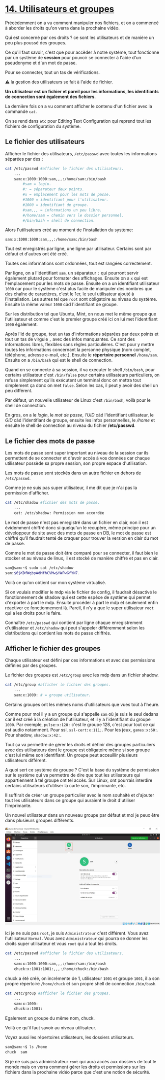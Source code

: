 # [14. Utilisateurs et groupes](https://www.youtube.com/watch?v=kDK-zwkMFIQ)

Précédemment on a vu comment manipuler nos fichiers, et on a commencé à aborder les droits qu'on verra dans la prochaine vidéo.

Qui est concerné par ces droits ? ce sont les utilisateurs et de manière un peu plus poussé des groupes.

Ce qu'il faut savoir, c'est que pour accèder à notre système, tout fonctionne par un système de **session** pour pouvoir se connecter à l'aide d'un pseudonyme et d'un mot de passe.

Pour se connecter, tout un tas de vérifications.

:warning: la gestion des utilisateurs se fait à l'aide de fichier.

**Un utilisateur est un fichier et pareil pour les informations, les identifiants de connection sont également des fichiers.**

La dernière fois on a vu comment afficher le contenu d'un fichier avec la commande `cat`.

On se rend dans `etc` pour Editing Text Configuration qui reprend tout les fichiers de configuration du système.

## Le fichier des utilisateurs

Afficher le fichier des utilisateurs, `/etc/passwd` avec toutes les informations séparées par des `:`

```bash
cat /etc/passwd #afficher le fichier des utilisateurs.
	...
	sam:x:1000:1000:sam,,,:/home/sam:/bin/bash
		#sam = login.
		#: = séparateur deux points.
		#x = emplacement pour les mots de passe.
		#1000 = identifiant pour l'utilisateur.
		#1000 = identifiant de groupe.
		#sam,,, = informations un peu libre.
		#/home/sam = chemin vers le dossier personnel.
		#/bin/bash = shell de connection.
```

Alors l'utilisateurs créé au moment de l'installation du système:

	sam:x:1000:1000:sam,,,:/home/sam:/bin/bash

Tout est enregistrés par ligne, une ligne par utilisateur. Certains sont par défaut et d'autres ont été créé.

Toutes ces informations sont ordonnées, tout est rangées correctement.

Par ligne, on a l'identifiant `sam`, un séparateur `:` qui pourront servir également plutard pour formater des affichages. Ensuite on a `x` qui est l'emplacement pour les mots de passe. Ensuite on a un identifiant utilisateur `1000` car pour le système c'est plus facile de manipuler des nombres que des chaîne de caractères, c'est le 1er, le seul utilisateur ajouté à l'installation. Les autres tel que `root` sont obligatoire au niveau du système. Ensuite la même valeur `1000` càd l'identifiant de groupe.

Sur les distribution tel que Ubuntu, Mint, on nous met le même groupe que l'utilisateur et comme c'est le premier groupe créé ici on lui met l'identifiant `1000` également.

Après l'id de groupe, tout un tas d'informations séparées par deux points et tout un tas de virgule `,` avec des infos manquantes. Ce sont des informations libres, flexibles sans règles particulières. C'est pour y mettre toutes les informations concernant la personne physique (nom complet, téléphone, adresse e-mail, etc.). Ensuite le **répertoire personnel** `/home/sam`. Ensuite on a `/bin/bash` qui est le shell de connection.

Quand on se connecte à sa session, il va exécuter le shell `/bin/bash`, pour certains utilisateur c'est `/bin/false` pour certains utilisateurs particuliers, on refuse simplement qu'ils exécutent un terminal donc on mettra tout simplement ça donc on met `false`. Selon les cas, il peut y avoir des shell un peu différent.

Par défaut, un nouvelle utilisateur de Linux c'est `/bin/bash`, voilà pour le shell de connection.

En gros, on a le _login_, le _mot de passe_, l'_UID_ càd l'identifiant utilisateur, le _GID_ càd l'identifiant de groupe, ensuite les infos personnelles, le _/home_ et ensuite le shell de connection au niveau du fichier **/etc/passwd**.

## Le fichier des mots de passe

Les mots de passe sont super important au niveau de la session car ils permettent de se connecter et d'avoir accès à vos données car chaque utilisateur possède sa propre session, son propre espace d'utilisation.

Les mots de passe sont stockés dans un autre fichier en dehors de `/etc/passwd`.

Comme je ne suis pas super utilisateur, il me dit que je n'ai pas la permission d'afficher.
```bash
cat /etc/shadow #fichier des mots de passe.
	...
	cat: /etc/shadow: Permission non accordée
```
Le mot de passe n'est pas enregistré dans un fichier en clair, non il est évidemment chiffré donc si quelqu'un le recupère, même principe pour un développeur de site avec des mots de passe en DB, le mot de passe est chiffré qu'il faudrait tenté de craquer pour trouver la version en clair du mot de passe.

Comme le mot de passe doit être comparé pour se connecter, il faut bien le stocker et au niveau de linux, il est stocké de manière chiffré et pas en clair.

```bash
sam@sam:~$ sudo cat /etc/shadow
sam:$6$KDfWgbpAdMfhCVMw$YWFwGfYN7.
```

Voilà ce qu'on obtient sur mon système virtualisé.

Si on voulais modifier le mdp via le fichier de config, il faudrait désactivé le fonctionnement de shadow qui est cette espèce de système qui permet d'exporter à part le mdp. Ensuite procéder à part le mdp et seulement enfin réactiver ce fonctionnement là. Pareil, il n'y a que le super utilisateur `root` qui a les droits pour le faire.

Connaître `/etc/passwd` qui contient par ligne chaque enregistrement d'utilisateur et `/etc/shadow` qui peut s'appeler différemment selon les distributions qui contient les mots de passe chiffrés.

## Afficher le fichier des groupes

Chaque utilisateur est défini par ces informations et avec des permissions définies par des groupes.

Le fichier des groupes est `/etc/group` avec les mdp dans un fichier shadow.

```bash
cat /etc/group #afficher le fichier des groupes.
	...
	sam:x:1000: # = groupe utilisateur.
```

Certains groupes ont les mêmes noms d'utilisateurs que vues tout à l'heure.

Comme pour moi il y a un groupe qui s'appelle `sam` où je suis le seul dedans car il est créé à la création de l'utilisateur, et il y a l'identifiant du groupe `1000`. Par exemple, `pulse:x:128:` c'est le groupe 128, c'est pour tout ce qui est audio notamment. Pour ssl, `ssl-cert:x:111;`. Pour les jeux, `games:x:60:`. Pour shadow, `shadow:x:42:`.

Tout ça va permettre de gérer les droits et définir des groupes particuliers avec des utilisateurs dont le groupe est obligatoire même si son groupe c'est lui même son identifiant. Un groupe peut acceuillir plusieurs utilisateurs différent.

A quoi sert ce système de groupe ? C'est la base du système de permission sur le système qui va permettre de dire que tout les utilisateurs qui appartiennent à tel groupe ont tel accès. Sur Linux, ont pourrais interdire certains utilisateurs d'utiliser la carte son, l'imprimante, etc.

Il suffirait de créer un groupe particulier avec le nom souhaité et d'ajouter tout les utilisateurs dans ce groupe qui auraient le droit d'utiliser l'imprimante.

Un nouvel utilisateur dans un nouveau groupe par défaut et moi je peux être dans plusieurs groupes différents.

![administration utilisateurs](administration_utilisateurs.JPG)

Ici je ne suis pas `root`, je suis `Administrateur` c'est différent. Vous avez l'utilisateur `Normal`. Vous avez `Administrateur` qui pourra se donner les droits super utilisateur et vous `root` qui a tout les droits.

```bash
cat /etc/passwd #afficher le fichier des utilisateurs.
	...
	sam:x:1000:1000:sam,,,:/home/sam:/bin/bash
	chuck:x:1001:1001:,,,:/home/chuck:/bin/bash
```

chuck a été créé, on incrémente de 1, utilisateur `1001` et groupe `1001`, il a son propre répertoire `/home/chuck` et son propre shell de connection `/bin/bash`.

```bash
cat /etc/group #afficher le fichier des groupes.
	...
	sam:x:1000:
	chuck:x:1001:
```

Egalement un groupe du même nom, chuck.

Voilà ce qu'il faut savoir au niveau utilisateur.

Voyez aussi les répertoires utilisateurs, les dossiers utilisateurs.

```bash
sam@sam:~$ ls /home
chuck  sam
```

Si je ne suis pas administrateur `root` qui aura accès aux dossiers de tout le monde mais on verra comment gérer les droits et permissions sur les fichiers dans la prochaine vidéo parce que c'est une notion de sécurité.

